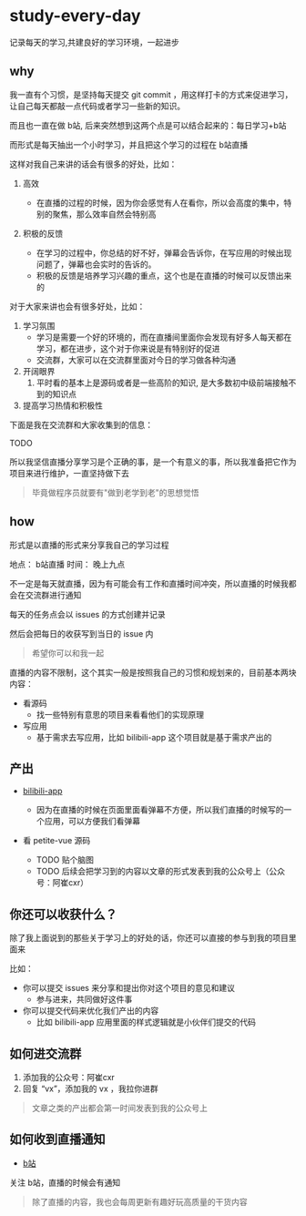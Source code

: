 # study-every-day

记录每天的学习,共建良好的学习环境，一起进步
## why

我一直有个习惯，是坚持每天提交 git commit ，用这样打卡的方式来促进学习，让自己每天都敲一点代码或者学习一些新的知识。

而且也一直在做 b站, 后来突然想到这两个点是可以结合起来的：每日学习+b站

而形式是每天抽出一个小时学习，并且把这个学习的过程在 b站直播

这样对我自己来讲的话会有很多的好处，比如：

1. 高效
   - 在直播的过程的时候，因为你会感觉有人在看你，所以会高度的集中，特别的聚焦，那么效率自然会特别高

2. 积极的反馈
   - 在学习的过程中，你总结的好不好，弹幕会告诉你，在写应用的时候出现问题了，弹幕也会实时的告诉的。
   - 积极的反馈是培养学习兴趣的重点，这个也是在直播的时候可以反馈出来的

对于大家来讲也会有很多好处，比如：
1. 学习氛围
   - 学习是需要一个好的环境的，而在直播间里面你会发现有好多人每天都在学习，都在进步，这个对于你来说是有特别好的促进
   - 交流群，大家可以在交流群里面对今日的学习做各种沟通
2. 开阔眼界
   1. 平时看的基本上是源码或者是一些高阶的知识, 是大多数初中级前端接触不到的知识点
3. 提高学习热情和积极性

下面是我在交流群和大家收集到的信息：

TODO

所以我坚信直播分享学习是个正确的事，是一个有意义的事，所以我准备把它作为项目来进行维护，一直坚持做下去
> 毕竟做程序员就要有"做到老学到老"的思想觉悟
## how

形式是以直播的形式来分享我自己的学习过程

地点： b站直播
时间： 晚上九点

不一定是每天就直播，因为有可能会有工作和直播时间冲突，所以直播的时候我都会在交流群进行通知

每天的任务点会以 issues 的方式创建并记录

然后会把每日的收获写到当日的 issue 内
> 希望你可以和我一起

直播的内容不限制，这个其实一般是按照我自己的习惯和规划来的，目前基本两块内容：
- 看源码 
  - 找一些特别有意思的项目来看看他们的实现原理
- 写应用
  - 基于需求去写应用，比如 bilibili-app 这个项目就是基于需求产出的

## 产出
- [bilibili-app](https://github.com/cuixiaorui/bilibili-app)
  - 因为在直播的时候在页面里面看弹幕不方便，所以我们直播的时候写的一个应用，可以方便我们看弹幕

- 看 petite-vue 源码
  - TODO 贴个脑图
  - TODO 后续会把学习到的内容以文章的形式发表到我的公众号上（公众号：阿崔cxr）


## 你还可以收获什么？

除了我上面说到的那些关于学习上的好处的话，你还可以直接的参与到我的项目里面来

比如：
- 你可以提交 issues 来分享和提出你对这个项目的意见和建议
  - 参与进来，共同做好这件事
- 你可以提交代码来优化我们产出的内容
  - 比如 bilibili-app 应用里面的样式逻辑就是小伙伴们提交的代码


## 如何进交流群
1. 添加我的公众号：阿崔cxr
2. 回复 “vx”，添加我的 vx ，我拉你进群
> 文章之类的产出都会第一时间发表到我的公众号上

## 如何收到直播通知
- [b站](https://space.bilibili.com/175301983)

关注 b站，直播的时候会有通知

> 除了直播的内容，我也会每周更新有趣好玩高质量的干货内容

